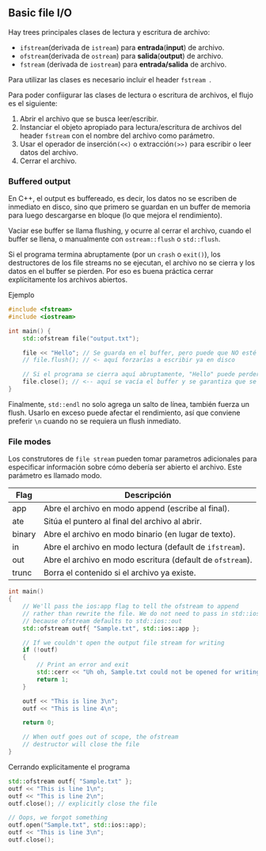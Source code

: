 ## Basic file I/O 

Hay trees principales clases de lectura y escritura de archivo: 

- `ifstream`(derivada de `istream`) para **entrada**(**input**) de archivo. 
- `ofstream`(derivada de `ostream`) para **salida**(**output**) de archivo.
- `fstream` (derivada de `iostream`) para **entrada/salida** de archivo.

Para utilizar las clases es necesario incluir el header `fstream `.

Para poder confiigurar las clases de lectura o escritura de archivos, el flujo es el siguiente:

1. Abrir el archivo que se busca leer/escribir. 
2. Instanciar el objeto apropiado para lectura/escritura de archivos del header `fstream` con el nombre del archivo como parámetro. 
3. Usar el operador de inserción`(<<)` o extracción`(>>)` para escribir o leer datos del archivo. 
4. Cerrar el archivo. 


### Buffered output

En C++, el output es buffereado, es decir, los datos no se escriben de inmediato en disco, sino que primero se guardan en un buffer de memoria para luego descargarse en bloque (lo que mejora el rendimiento).

Vaciar ese buffer se llama flushing, y ocurre al cerrar el archivo, cuando el buffer se llena, o manualmente con `ostream::flush` o `std::flush`.

Si el programa termina abruptamente (por un `crash` o `exit()`), los destructores de los file streams no se ejecutan, el archivo no se cierra y los datos en el buffer se pierden. Por eso es buena práctica cerrar explícitamente los archivos abiertos.


Ejemplo
```cpp
#include <fstream>
#include <iostream>

int main() {
    std::ofstream file("output.txt");

    file << "Hello"; // Se guarda en el buffer, pero puede que NO esté en el archivo aún
    // file.flush(); // <- aquí forzarías a escribir ya en disco

    // Si el programa se cierra aquí abruptamente, "Hello" puede perderse
    file.close(); // <-- aquí se vacía el buffer y se garantiza que se escriba
}

```

Finalmente, `std::endl` no solo agrega un salto de línea, también fuerza un flush. Usarlo en exceso puede afectar el rendimiento, así que conviene preferir `\n` cuando no se requiera un flush inmediato.


### File modes 

Los construtores de `file stream` pueden tomar parametros adicionales para especificar información sobre cómo debería ser abierto el archivo. Este parámetro es llamado modo. 

| Flag   | Descripción                                              |
|--------|----------------------------------------------------------|
| app    | Abre el archivo en modo append (escribe al final).       |
| ate    | Sitúa el puntero al final del archivo al abrir.           |
| binary | Abre el archivo en modo binario (en lugar de texto).      |
| in     | Abre el archivo en modo lectura (default de `ifstream`).  |
| out    | Abre el archivo en modo escritura (default de `ofstream`).|
| trunc  | Borra el contenido si el archivo ya existe.               |


```cpp 
int main()
{
    // We'll pass the ios:app flag to tell the ofstream to append
    // rather than rewrite the file. We do not need to pass in std::ios::out
    // because ofstream defaults to std::ios::out
    std::ofstream outf{ "Sample.txt", std::ios::app };

    // If we couldn't open the output file stream for writing
    if (!outf)
    {
        // Print an error and exit
        std::cerr << "Uh oh, Sample.txt could not be opened for writing!\n";
        return 1;
    }

    outf << "This is line 3\n";
    outf << "This is line 4\n";

    return 0;

    // When outf goes out of scope, the ofstream
    // destructor will close the file
}
```

Cerrando explicitamente el programa 

```cpp
std::ofstream outf{ "Sample.txt" };
outf << "This is line 1\n";
outf << "This is line 2\n";
outf.close(); // explicitly close the file

// Oops, we forgot something
outf.open("Sample.txt", std::ios::app);
outf << "This is line 3\n";
outf.close();
```




